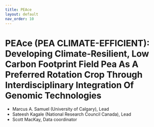 ```yaml
---
title: PEAce
layout: default
nav_order: 10
---
```


# PEAce (PEA CLIMATE-EFFICIENT): Developing Climate-Resilient, Low Carbon Footprint Field Pea As A Preferred Rotation Crop Through Interdisciplinary Integration Of Genomic Technologies

* Marcus A. Samuel (University of Calgary), Lead
* Sateesh Kagale (National Research Council Canada), Lead
* Scott MacKay, Data coordinator
